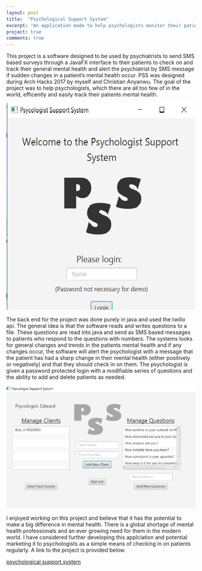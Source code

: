 ```yaml
---
layout: post
title:  "Psychological Support System"
excerpt: "An application made to help psychologists monitor their patients mental health on a daily basis"
project: true
comments: true
---
```



This project is a software designed to be used by psychiatrists to send SMS based surveys through a JavaFX interface to their patients
to check on and track their general mental health and alert the psychiatrist by SMS message if  sudden changes in a patient’s mental 
health occur. PSS was designed during Arch Hacks 2017 by myself and Christian Anyanwu. The goal of the project was to help psychologists, 
which there are all too few of in the world, efficently and easily track their patients mental health. 

![login screen](https://github.com/edwardbottom/Moon/blob/master/assets/img/pssphoto3.png)

The back end for the project was done purely in java and used the twilio api. The general idea is that the software reads and writes 
questions to a file. These questions are read into java and send as SMS based messages to patients who respond to the questions with 
numbers. The systems looks for general changes and trends in the patients mental health and if any changes occur, the software will 
alert the psychologist with a message that the patient has had a sharp change in their mental health (either positively or negatively)
and that they should check in on them. The psychologist is given a password protected login with a modifiable series of questions and 
the ability to add and delete patients as needed. 

![home screen](https://github.com/edwardbottom/Moon/blob/master/assets/img/pss2photo.png)

I enjoyed working on this project and believe that it has the potential to make a big difference in mental health. There is a global shortage of mental health professionals and an ever growing need for them in the modern world. I have considered further developing this applciation and potential marketing it to psychologists as a simple means of checking in on patients regularly. A link to the project is provided below. 

[psychological support system](https://github.com/edwardbottom/PsychologySupportSystem)

